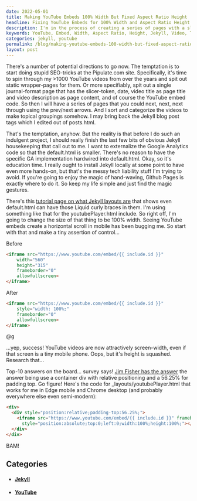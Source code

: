```yaml
---
date: 2022-05-01
title: Making YouTube Embeds 100% Width But Fixed Aspect Ratio Height
headline: Fixing YouTube Embeds for 100% Width and Aspect Ratio Height
description: I'm in the process of creating a series of pages with a slicer-token, date, video title, video description, and YouTube embed code, but before I can do that, I need to complete some housekeeping tasks with Jekyll. I've already adjusted the YouTube embed code to be 100% width, but now I'm working on fixing the height issue. After some research, I have found a solution that should do the trick.
keywords: YouTube, Embed, Width, Aspect Ratio, Height, Jekyll, Video, Title, Description, Code, Series, Pages, Slicer-Token, Date, Content
categories: jekyll, youtube
permalink: /blog/making-youtube-embeds-100-width-but-fixed-aspect-ratio-height/
layout: post
---
```



There's a number of potential directions to go now. The temptation is to start
doing stupid SEO-tricks at the Pipulate.com site. Specifically, it's time to
spin through my >1000 YouTube videos from over the years and spit out static
wrapper-pages for them. Or more specifiably, spit out a single journal-format
page that has the slicer-token, date, video title as page title and video
description as page content, and of course the YouTube embed code. So then I
will have a series of pages that you could next, next, next through using the
prev/next arrows. And I sort and categorize the videos to make topical
groupings somehow. I may bring back the Jekyll blog post tags which I edited
out of posts.html.

That's the temptation, anyhow. But the reality is that before I do such an
indulgent project, I should really finish the last few bits of obvious Jekyll
housekeeping that call out to me. I want to externalize the Google Analytics
code so that the default.html is smaller. There's no reason to have the
specific GA implementation hardwired into default.html. Okay, so it's education
time. I really ought to install Jekyll locally at some point to have even more
hands-on, but that's the messy tech liability stuff I'm trying to avoid. If
you're going to enjoy the magic of hand-waving, Github Pages is exactly where
to do it. So keep my life simple and just find the magic gestures.

There's this [tutorial page on what Jekyll layouts are](https://jekyllrb.com/docs/step-by-step/04-layouts/)
that shows even default.html can have those Liquid curly braces in them. I'm
using something like that for the youtubePlayer.html include. So right off, I'm
going to change the size of that thing to be 100% width. Seeing YouTube embeds
create a horizontal scroll in mobile has been bugging me. So start with that
and make a tiny assertion of control...

Before

```html
<iframe src="https://www.youtube.com/embed/{{ include.id }}"
    width="560"
    height="315"
    frameborder="0"
    allowfullscreen>
</iframe>
```

After

```html
<iframe src="https://www.youtube.com/embed/{{ include.id }}"
    style="width: 100%;"
    frameborder="0"
    allowfullscreen>
</iframe>
```

@g

...yep, success! YouTube videos are now attractively screen-width, even if that
screen is a tiny mobile phone. Oops, but it's height is squashed. Research
that...

Top-10 answers on the board... survey says!
[Jim Fisher has the answer](https://jameshfisher.com/2017/08/30/how-do-i-make-a-full-width-iframe/)
the answer being use a container div with relative positioning and a 56.25% for
padding top. Go figure! Here's the code for \_layouts/youtubePlayer.html that
works for me in Edge mobile and Chrome desktop (and probably everywhere else
even semi-modern):

```html
<div>
  <div style="position:relative;padding-top:56.25%;">
    <iframe src="https://www.youtube.com/embed/{{ include.id }}" frameborder="0" allowfullscreen
      style="position:absolute;top:0;left:0;width:100%;height:100%;"></iframe>
  </div>
</div>
```

BAM!


## Categories

<ul>
<li><h4><a href='/jekyll/'>Jekyll</a></h4></li>
<li><h4><a href='/youtube/'>YouTube</a></h4></li></ul>